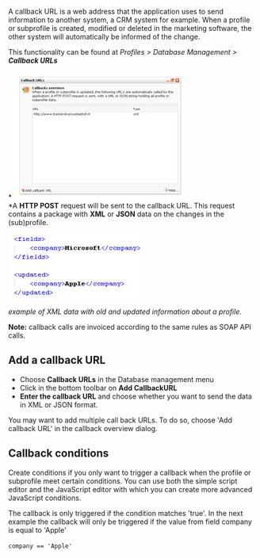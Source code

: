 A callback URL is a web address that the application uses to send
information to another system, a CRM system for example. When a profile
or subprofile is created, modified or deleted in the marketing software,
the other system will automatically be informed of the change.

This functionality can be found at *Profiles \> Database Management \>
**Callback URLs***

*![Callback dialog sceen](../images/callbackdialog.png)\
*A **HTTP POST** request will be sent to the callback URL. This request
contains a package with **XML** or **JSON** data on the changes in the
(sub)profile.

*![XML](../images/callbackXML.png)*

*example of XML data with old and updated information about a profile.*

**Note:** callback calls are invoiced according to the same rules as
SOAP API calls.

**Add a callback URL**
----------------------

-   Choose **Callback URLs** in the Database management menu
-   Click in the bottom toolbar on **Add CallbackURL**
-   **Enter the callback URL** and choose whether you want to send the
    data in XML or JSON format.

You may want to add multiple call back URLs. To do so, choose 'Add
callback URL' in the callback overview dialog.

**Callback conditions**
-----------------------

Create conditions if you only want to trigger a callback when the
profile or subprofile meet certain conditions. You can use both the
simple script editor and the JavaScript editor with which you can create
more advanced JavaScript conditions.

The callback is only triggered if the condition matches 'true'. In the
next example the callback will only be triggered if the value from field
company is equal to 'Apple'

`company == 'Apple'`
